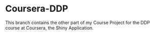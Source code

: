 Coursera-DDP
============
This branch contains the other part of my Course Project for the DDP course at Coursera, the Shiny Application.
